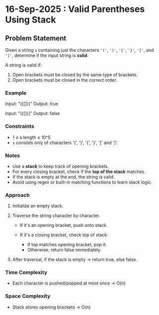 # 16-Sep-2025 : Valid Parentheses Using Stack

## Problem Statement

Given a string `s` containing just the characters `'('`, `')'`, `'{'`, `'}'`, `'['`, and `']'`, determine if the input string is **valid**.

A string is valid if:

1. Open brackets must be closed by the same type of brackets.
2. Open brackets must be closed in the correct order.

### Example

Input: "({\[]})"
Output: true

Input: "({\[})]"
Output: false

### Constraints

* 1 ≤ s.length ≤ 10^5
* `s` consists only of characters '(', ')', '{', '}', '\[' and ']'.

### Notes

* Use a **stack** to keep track of opening brackets.
* For every closing bracket, check if the **top of the stack** matches.
* If the stack is empty at the end, the string is valid.
* Avoid using regex or built-in matching functions to learn stack logic.

### Approach

1. Initialize an empty stack.
2. Traverse the string character by character.

    * If it's an opening bracket, push onto stack.
    * If it's a closing bracket, check top of stack:

        * If top matches opening bracket, pop it.
        * Otherwise, return false immediately.
3. After traversal, if the stack is empty → return true, else false.

### Time Complexity

* Each character is pushed/popped at most once → O(n)

### Space Complexity

* Stack stores opening brackets → O(n)
